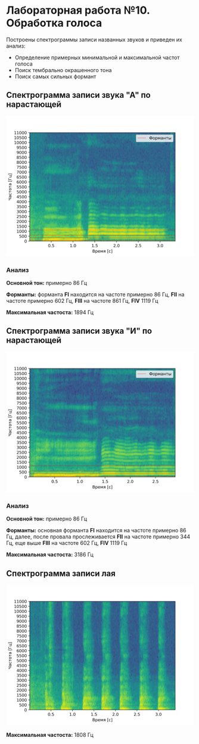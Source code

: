 # Лабораторная работа №10. Обработка голоса
Построены спектрограммы записи названных звуков и приведен их анализ: 
- Определение примерных минимальной и максимальной частот голоса
- Поиск тембрально окрашенного тона
- Поиск самых сильных формант

## Спектрограмма записи звука "А" по нарастающей
![](results/spectrogram_a.png)

### Анализ
**Основной тон:** примерно 86 Гц

**Форманты:** форманта **FI** находится на частоте примерно 86 Гц, **FII** на частоте примерно 602 Гц,
**FIII** на частоте 861 Гц, **FIV** 1119 Гц

**Максимальная частоста:** 1894 Гц

## Спектрограмма записи звука "И" по нарастающей
![](results/spectrogram_i.png)

### Анализ
**Основной тон:** примерно 86 Гц

**Форманты:** основная форманта **FI** находится на частоте примерно 86 Гц, далее, после провала прослеживается **FII** на частоте примерно 344 Гц, еще выше **FIII** на частоте 602 Гц, **FIV** 1119 Гц

**Максимальная частоста:** 3186 Гц

## Спектрограмма записи лая
![](results/spectrogram_gav.png)

**Максимальная частоста:** 1808 Гц
